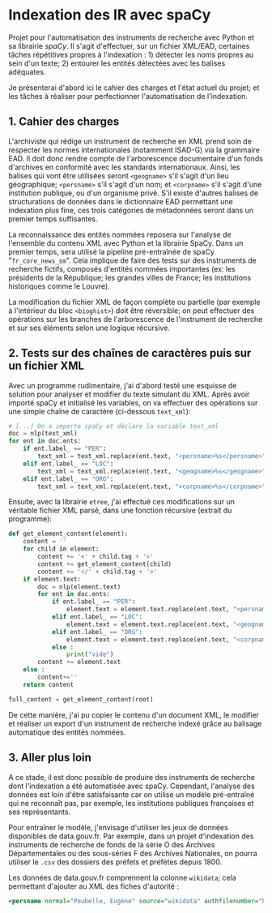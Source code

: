 

# Indexation des IR avec spaCy

Projet pour l'automatisation des instruments de recherche avec Python et sa librairie *spaCy*. Il s'agit d'effectuer, sur un fichier XML/EAD, certaines tâches répétitives propres à l'indexation : 1) détecter les noms propres au sein d'un texte; 2) entourer les entités détectées avec les balises adéquates.

Je présenterai d'abord ici le cahier des charges et l'état actuel du projet; et les tâches à réaliser pour perfectionner l'automatisation de l'indexation.

## 1. Cahier des charges

L'archiviste qui rédige un instrument de recherche en XML prend soin de respecter les normes internationales (notamment ISAD-G) via la grammaire EAD. Il doit donc rendre compte de l'arborescence documentaire d'un fonds d'archives en conformité avec les standards internationaux. Ainsi, les balises qui vont être utilisées seront `<geogname>` s'il s'agit d'un lieu géographique; `<persname>` s'il s'agit d'un nom; et `<corpname>` s'il s'agit d'une institution publique, ou d'un organisme privé. S'il existe d'autres balises de structurations de données dans le dictionnaire EAD permettant une indexation plus fine, ces trois catégories de métadonnées seront dans un premier temps suffisantes.

La reconnaissance des entités nommées reposera sur l'analyse de l'ensemble du contenu XML avec Python et la librairie SpaCy. Dans un premier temps, sera utilisé la pipeline pré-entraînée de spaCy "`fr_core_news_sm`". Cela implique de faire des tests sur des instruments de recherche fictifs, composés d'entités nommées importantes (ex: les présidents de la République; les grandes villes de France; les institutions historiques comme le Louvre).

La modification du fichier XML de façon complète ou partielle (par exemple à l'intérieur du bloc `<bioghist>`) doit être réversible; on peut effectuer des opérations sur les branches de l'arborescence de l'instrument de recherche et sur ses éléments selon une logique récursive.

## 2. Tests sur des chaînes de caractères puis sur un fichier XML

Avec un programme rudimentaire, j'ai d'abord testé une esquisse de solution pour analyser et modifier du texte simulant du XML. Après avoir importé spaCy et initialisé les variables, on va effectuer des opérations sur une simple chaîne de caractère (ci-dessous `text_xml`):

```python
# [...] On a importé spaCy et déclaré la variable text_xml
doc = nlp(text_xml)
for ent in doc.ents:
    if ent.label_ == "PER":
        text_xml = text_xml.replace(ent.text, "<persname>%s</persname>" % (ent.text))
    elif ent.label_ == "LOC":
        text_xml = text_xml.replace(ent.text, "<geogname>%s</geogname>" % (ent.text))
    elif ent.label_ == "ORG":
        text_xml = text_xml.replace(ent.text, "<corpname>%s</corpname>" % (ent.text))
```

Ensuite, avec la librairie `etree`, j'ai effectué ces modifications sur un véritable fichier XML parsé, dans une fonction récursive (extrait du programme):

```python
def get_element_content(element):
    content = ''    
    for child in element:
        content += '<' + child.tag + '>'
        content += get_element_content(child)
        content += '</' + child.tag + '>'
    if element.text:
        doc = nlp(element.text)
        for ent in doc.ents:
            if ent.label_ == "PER":
                element.text = element.text.replace(ent.text, "<persname>%s</persname>" % (ent.text))
            elif ent.label_ == "LOC":
                element.text = element.text.replace(ent.text, "<geogname>%s</geognamename>" % (ent.text))
            elif ent.label_ == "ORG":
                element.text = element.text.replace(ent.text, "<corpname>%s</corpname>" % (ent.text))
            else :
                print("vide")
        content += element.text
    else :
        content+=''
    return content

full_content = get_element_content(root)
```

De cette manière, j'ai pu copier le contenu d'un document XML, le modifier et réaliser un export d'un instrument de recherche indexé grâce au balisage automatique des entités nommées.

## 3. Aller plus loin

A ce stade, il est donc possible de produire des instruments de recherche dont l'indexation a été automatisée avec spaCy. Cependant, l'analyse des données est loin d'être satisfaisante car on utilise un modèle pré-entraîné qui ne reconnaît pas, par exemple, les institutions publiques françaises et ses représentants.

Pour entraîner le modèle, j'envisage d'utiliser les jeux de données disponibles de data.gouv.fr. Par exemple, dans un projet d'indexation des instruments de recherche de fonds de la série O des Archives Départementales ou des sous-séries F des Archives Nationales, on pourra utiliser le `.csv` des dossiers des préfets et préfètes depuis 1800.

Les données de data.gouv.fr comprennent la colonne `wikidata`; cela permettant d'ajouter au XML des fiches d'autorité :

```xml
<persname normal="Poubelle, Eugène" source="wikidata" authfilenumber="https://www.wikidata.org/wiki/Q166668">Eugène Poubelle</persname>
```
